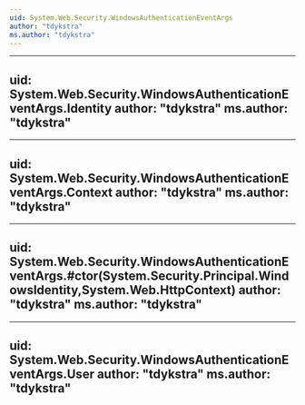 ```yaml
---
uid: System.Web.Security.WindowsAuthenticationEventArgs
author: "tdykstra"
ms.author: "tdykstra"
---
```


---
uid: System.Web.Security.WindowsAuthenticationEventArgs.Identity
author: "tdykstra"
ms.author: "tdykstra"
---

---
uid: System.Web.Security.WindowsAuthenticationEventArgs.Context
author: "tdykstra"
ms.author: "tdykstra"
---

---
uid: System.Web.Security.WindowsAuthenticationEventArgs.#ctor(System.Security.Principal.WindowsIdentity,System.Web.HttpContext)
author: "tdykstra"
ms.author: "tdykstra"
---

---
uid: System.Web.Security.WindowsAuthenticationEventArgs.User
author: "tdykstra"
ms.author: "tdykstra"
---
